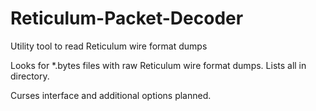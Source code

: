 # Reticulum-Packet-Decoder
Utility tool to read Reticulum wire format dumps

Looks for *.bytes files with raw Reticulum wire format dumps. Lists all in directory.

Curses interface and additional options planned.
